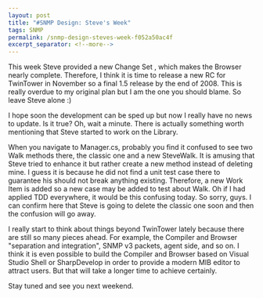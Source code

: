 ```yaml
---
layout: post
title: "#SNMP Design: Steve's Week"
tags: SNMP
permalink: /snmp-design-steves-week-f052a50ac4f
excerpt_separator: <!--more-->
---
```

This week Steve provided a new Change Set , which makes the Browser nearly complete. Therefore, I think it is time to release a new RC for TwinTower in November so a final 1.5 release by the end of 2008. This is really overdue to my original plan but I am the one you should blame. So leave Steve alone :)
<!--more-->

I hope soon the development can be sped up but now I really have no news to update. Is it true? Oh, wait a minute. There is actually something worth mentioning that Steve started to work on the Library.

When you navigate to Manager.cs, probably you find it confused to see two Walk methods there, the classic one and a new SteveWalk. It is amusing that Steve tried to enhance it but rather create a new method instead of deleting mine. I guess it is because he did not find a unit test case there to guarantee his should not break anything existing. Therefore, a new Work Item is added so a new case may be added to test about Walk. Oh if I had applied TDD everywhere, it would be this confusing today. So sorry, guys. I can confirm here that Steve is going to delete the classic one soon and then the confusion will go away.

I really start to think about things beyond TwinTower lately because there are still so many pieces ahead. For example, the Compiler and Browser "separation and integration", SNMP v3 packets, agent side, and so on. I think it is even possible to build the Compiler and Browser based on Visual Studio Shell or SharpDevelop in order to provide a modern MIB editor to attract users. But that will take a longer time to achieve certainly.

Stay tuned and see you next weekend.
